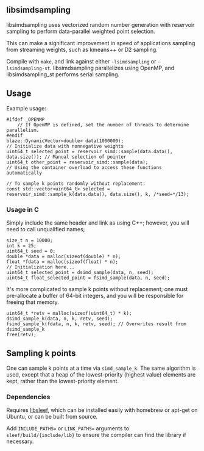 ## libsimdsampling

libsimdsampling uses vectorized random number generation with reservoir sampling to perform data-parallel weighted point selection.

This can make a significant improvement in speed of applications sampling from streaming weights, such as kmeans++ or D2 sampling.

Compile with `make`, and link against either `-lsimdsampling` or `-lsimdsampling-st`. libsimdsampling parallelizes using OpenMP, and libsimdsampling\_st performs serial sampling.

## Usage

Example usage:
```
#ifdef _OPENMP
    // If OpenMP is defined, set the number of threads to determine parallelism.
#endif
blaze::DynamicVector<double> data(1000000);
// Initialize data with nonnegative weights
uint64_t selected_point = reservoir_simd::sample(data.data(), data.size()); // Manual selection of pointer
uint64_t other_point = reservoir_simd::sample(data);                        // Using the container overload to access these functions automatically

// To sample k points randomly without replacement:
const std::vector<uint64_t> selected = reservoir_simd::sample_k(data.data(), data.size(), k, /*seed=*/13);
```

### Usage in C

Simply include the same header and link as using C++; however, you will need to call unqualified names;

```
size_t n = 10000;
int k = 25;
uint64_t seed = 0;
double *data = malloc(sizeof(double) * n);
float *fdata = malloc(sizeof(float) * n);
// Initialization here...
uint64_t selected_point = dsimd_sample(data, n, seed);
uint64_t float_selected_point = fsimd_sample(data, n, seed);
```

It's more complicated to sample k points without replacement; one must pre-allocate a buffer of 64-bit integers,
and you will be responsible for freeing that memory.

```
uint64_t *retv = malloc(sizeof(uint64_t) * k);
dsimd_sample_k(data, n, k, retv, seed);
fsimd_sample_k(fdata, n, k, retv, seed); // Overwrites result from dsimd_sample_k
free(retv);
```

## Sampling k points

One can sample k points at a time via `simd_sample_k`.
The same algorithm is used, except that a heap of the lowest-priority (highest value) elements are kept, rather than
the lowest-priority element.

### Dependencies

Requires [libsleef](https://github.com/shibatch/sleef), which can be installed easily with homebrew or apt-get on Ubuntu, or can be built from source.

Add `INCLUDE_PATHS=` or `LINK_PATHS=` arguments to `sleef/build/{include/lib}` to ensure the compiler can find the library if necessary.
